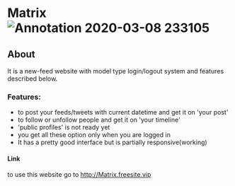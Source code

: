 # Matrix    ![Annotation 2020-03-08 233105](https://user-images.githubusercontent.com/56539752/76168335-fd3e6400-6194-11ea-84a0-774eebfdfe6b.png)   

## About
It is a new-feed website with model type login/logout system and features described below.

### Features:
- to post your feeds/tweets with current datetime and get it on 'your post'
- to follow or unfollow people and get it on 'your timeline'
- 'public profiles' is not ready yet
- you get all these option only when you are logged in 
- It has a pretty good interface but is partially responsive(working)

#### Link
to use this website go to http://Matrix.freesite.vip
